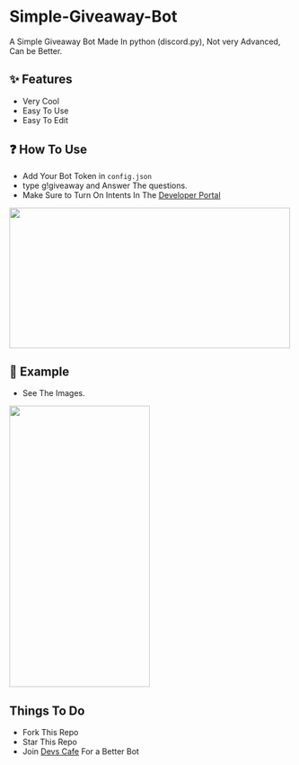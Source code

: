 # Simple-Giveaway-Bot
A Simple Giveaway Bot Made In python (discord.py), Not very Advanced, Can be Better.

## ✨ Features
 - Very Cool
 - Easy To Use
 - Easy To Edit

## ❓ How To Use
- Add Your Bot Token in `config.json`
- type g!giveaway and Answer The questions.
- Make Sure to Turn On Intents In The [Developer Portal](https://discord.com/developers/applications)
<img src="https://images-ext-1.discordapp.net/external/UNV1ieXT42I56-xaYvRKBu7nCqm2qx3eOVjf7BuQtd4/http/shadow.with-your.mom/r/krzu4a1eu9a.png?width=982&height=479" width="500" height="250" />

## 📑 Example
- See The Images.
<img src="https://images-ext-1.discordapp.net/external/0xEVV1DT3-xhf-ARyBepfiMsNtAfNxhv0KLrk_BWZKA/http/shadow.with-your.mom/r/krzvdyutz9a.png?width=328&height=391" width="250" height="500" />


## Things To Do
- Fork This Repo
- Star This Repo
- Join [Devs Cafe](https://discord.gg/devscafe) For a Better Bot
